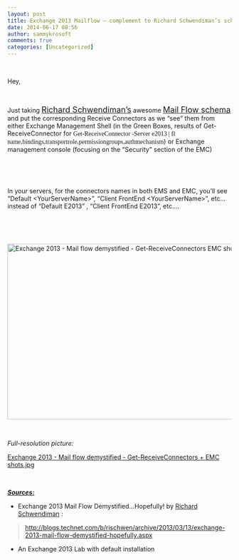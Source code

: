 ```yaml
---
layout: post
title: Exchange 2013 Mailflow – complement to Richard Schwendiman’s schema : Get-ReceiveConnector and GUI correspondings – showing Exchange 2013 Receive Connectors and their default configuration values…
date: 2014-06-17 08:56
author: sammykrosoft
comments: true
categories: [Uncategorized]
---
```

<p>&#160;</p>  <p>Hey,</p>  <p>&#160;</p>  <p>Just taking <a href="http://social.technet.microsoft.com/profile/Richard%20Schwendiman"><font size="4">Richard Schwendiman’s</font></a> awesome <a href="http://blogs.technet.com/b/rischwen/archive/2013/03/13/exchange-2013-mail-flow-demystified-hopefully.aspx"><font size="4">Mail Flow schema</font></a> and put the corresponding Receive Connectors as we “see” them from either Exchange Management Shell (in the Green Boxes, results of Get-ReceiveConnector for <font face="Lucida Console">Get-ReceiveConnector -Server e2013 | fl name,bindings,transportrole,permissiongroups,authmechanism</font>) or Exchange management console (focusing on the “Security” section of the EMC)</p>  <p>&#160;</p>  <p>&#160;</p>  <p>In your servers, for the connectors names in both EMS and EMC, you’ll see “Default &lt;YourServerName&gt;”, “Client FrontEnd &lt;YourServerName&gt;”, etc… instead of “Default E2013” , “Client FrontEnd E2013”, etc….</p>  <p>&#160;</p>&#160;&#160;&#160;&#160;&#160;&#160; <p><a href="https://msdnshared.blob.core.windows.net/media/TNBlogsFS/prod.evol.blogs.technet.com/CommunityServer.Blogs.Components.WeblogFiles/00/00/00/73/61/metablogapi/1665.Exchange%202013%20-%20Mail%20flow%20demystified%20-%20Get-ReceiveConnectors%20+%20EMC%20shots_8.jpg" original-url="http://blogs.technet.com/cfs-file.ashx/__key/communityserver-blogs-components-weblogfiles/00-00-00-73-61-metablogapi/1665.Exchange-2013-_2D00_-Mail-flow-demystified-_2D00_-Get_2D00_ReceiveConnectors-_2B00_-EMC-shots_5F00_8.jpg" target="_blank"><img title="Exchange 2013 - Mail flow demystified - Get-ReceiveConnectors   EMC shots" style="display:inline;" border="0" alt="Exchange 2013 - Mail flow demystified - Get-ReceiveConnectors   EMC shots" src="https://msdnshared.blob.core.windows.net/media/TNBlogsFS/prod.evol.blogs.technet.com/CommunityServer.Blogs.Components.WeblogFiles/00/00/00/73/61/metablogapi/6888.Exchange%202013%20-%20Mail%20flow%20demystified%20-%20Get-ReceiveConnectors%20+%20EMC%20shots_thumb_2.jpg" original-url="http://blogs.technet.com/cfs-file.ashx/__key/communityserver-blogs-components-weblogfiles/00-00-00-73-61-metablogapi/6888.Exchange-2013-_2D00_-Mail-flow-demystified-_2D00_-Get_2D00_ReceiveConnectors-_2B00_-EMC-shots_5F00_thumb_5F00_2.jpg" width="644" height="394" /></a> </p>  <p>&#160;</p>  <p><em>Full-resolution picture: </em></p>  <div id="scid:8eb9d37f-1541-4f29-b6f4-1eea890d4876:452e7ad6-0a59-41d3-bfed-9aa2d04f733f" class="wlWriterEditableSmartContent" style="margin:0px;padding:0px;float:none;display:inline;"><p><div><a href="https://msdnshared.blob.core.windows.net/media/TNBlogsFS/prod.evol.blogs.technet.com/CommunityServer.Blogs.Components.WeblogFiles/00/00/00/73/61/metablogapi/2158.Exchange%202013%20-%20Mail%20flow%20demystified%20-%20Get-ReceiveConnectors%20+%20EMC%20shots_1.jpg" original-url="http://blogs.technet.com/cfs-file.ashx/__key/communityserver-blogs-components-weblogfiles/00-00-00-73-61-metablogapi/2158.Exchange-2013-_2D00_-Mail-flow-demystified-_2D00_-Get_2D00_ReceiveConnectors-_2B00_-EMC-shots_5F00_1.jpg" target="_self">Exchange 2013 - Mail flow demystified - Get-ReceiveConnectors + EMC shots.jpg</a></div></p></div>  <p>&#160;</p>  <p><strong><u><em>Sources:</em></u></strong></p>  <ul>   <li>Exchange 2013 Mail Flow Demystified…Hopefully! by <a href="http://social.technet.microsoft.com/profile/Richard%20Schwendiman">Richard Schwendiman</a> : </li> </ul>  <blockquote>   <p><a href="http://blogs.technet.com/b/rischwen/archive/2013/03/13/exchange-2013-mail-flow-demystified-hopefully.aspx">http://blogs.technet.com/b/rischwen/archive/2013/03/13/exchange-2013-mail-flow-demystified-hopefully.aspx</a></p> </blockquote>  <ul>   <li>An Exchange 2013 Lab with default installation</li> </ul>
